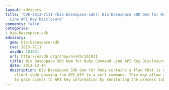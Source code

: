 ```yaml
---
layout: advisory
title: 'CVE-2013-7111 (bio-basespace-sdk): Bio Basespace SDK Gem for Ruby Command
  Line API Key Disclosure'
comments: false
categories:
- bio-basespace-sdk
advisory:
  gem: bio-basespace-sdk
  cve: 2013-7111
  osvdb: 101031
  url: http://osvdb.org/show/osvdb/101031
  title: Bio Basespace SDK Gem for Ruby Command Line API Key Disclosure
  date: 2013-12-14
  description: Bio Basespace SDK Gem for Ruby contains a flaw that is due to the API
    client code passing the API_KEY to a curl command. This may allow a local attacker
    to gain access to API key information by monitoring the process table.
---
```

